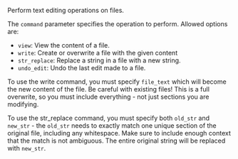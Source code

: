 Perform text editing operations on files.

The `command` parameter specifies the operation to perform. Allowed options are:
- `view`: View the content of a file.
- `write`: Create or overwrite a file with the given content
- `str_replace`: Replace a string in a file with a new string.
- `undo_edit`: Undo the last edit made to a file.

To use the write command, you must specify `file_text` which will become the new content of the file. Be careful with
existing files! This is a full overwrite, so you must include everything - not just sections you are modifying.

To use the str_replace command, you must specify both `old_str` and `new_str` - the `old_str` needs to exactly match one
unique section of the original file, including any whitespace. Make sure to include enough context that the match is not
ambiguous. The entire original string will be replaced with `new_str`.
